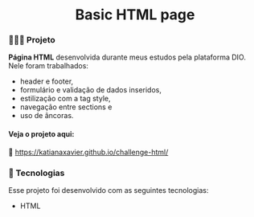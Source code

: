 <h1 align="center">
  Basic HTML page
</h1>

### 👩🏻‍💻 Projeto

<strong>Página HTML</strong> desenvolvida durante meus estudos pela plataforma DIO. Nele foram trabalhados:
 
- header e footer,
- formulário e validação de dados inseridos,
- estilização com a tag style,
- navegação entre sections e 
- uso de âncoras.

#### Veja o projeto aqui:
🔗 https://katianaxavier.github.io/challenge-html/

### 💫 Tecnologias

Esse projeto foi desenvolvido com as seguintes tecnologias:

- HTML
